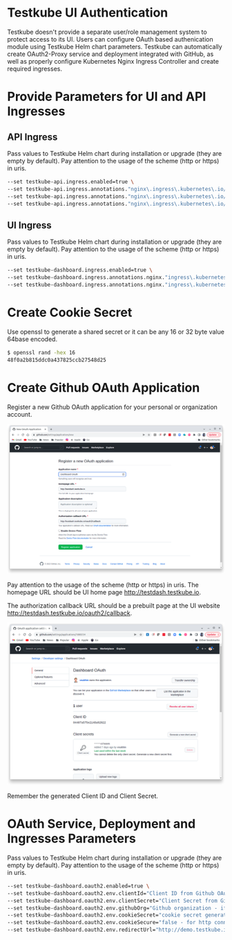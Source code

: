 # Testkube UI Authentication

Testkube doesn't provide a separate user/role management system to protect access to its UI.
Users can configure OAuth based authenication module using Testkube Helm chart parameters.
Testkube can automatically create OAuth2-Proxy service and deployment integrated 
with GitHub, as well as properly configure Kubernetes Nginx Ingress Controller and create required 
ingresses.

# Provide Parameters for UI and API Ingresses

## API Ingress

Pass values to Testkube Helm chart during installation or upgrade (they are empty by default).
Pay attention to the usage of the scheme (http or https) in uris.

```sh
--set testkube-api.ingress.enabled=true \
--set testkube-api.ingress.annotations."nginx\.ingress\.kubernetes\.io/auth-url"="http://\$host/oauth2/auth" \
--set testkube-api.ingress.annotations."nginx\.ingress\.kubernetes\.io/auth-signin"="http://\$host/oauth2/start?rd=\$escaped_request_uri" \
--set testkube-api.ingress.annotations."nginx\.ingress\.kubernetes\.io/access-control-allow-origin" = "*"
```

## UI Ingress

Pass values to Testkube Helm chart during installation or upgrade (they are empty by default).
Pay attention to the usage of the scheme (http or https) in uris.

```sh
--set testkube-dashboard.ingress.enabled=true \
--set testkube-dashboard.ingress.annotations.nginx."ingress\.kubernetes\.io/auth-url"="http://\$host/oauth2/auth"
--set testkube-dashboard.ingress.annotations.nginx."ingress\.kubernetes\.io/auth-signin"="http://\$host/oauth2/start?rd=\$escaped_request_uri"
```

# Create Cookie Secret

Use openssl to generate a shared secret or it can be any 16 or 32 byte value 64base encoded.

```sh
$ openssl rand -hex 16
48f0a2b815ddc0a437825ccb27548d25
```

# Create Github OAuth Application

Register a new Github OAuth application for your personal or organization account.

![Register new App](img/github_app_request.png)

Pay attention to the usage of the scheme (http or https) in uris.
The homepage URL
should be UI home page http://testdash.testkube.io.

The authorization callback URL
should be a prebuilt page at the UI website http://testdash.testkube.io/oauth2/callback.

![View created App](img/github_app_response.png)

Remember the generated Client ID and Client Secret.

# OAuth Service, Deployment and Ingresses Parameters

Pass values to Testkube Helm chart during installation or upgrade (they are empty by default).
Pay attention to the usage of the scheme (http or https) in uris.

```sh
--set testkube-dashboard.oauth2.enabled=true \
--set testkube-dashboard.oauth2.env.clientId="Client ID from Github OAuth application" \
--set testkube-dashboard.oauth2.env.clientSecret="Client Secret from Github OAuth application" \
--set testkube-dashboard.oauth2.env.githubOrg="Github organization - if you need to provide access only to members of your organization" \
--set testkube-dashboard.oauth2.env.cookieSecret="cookie secret generated above" \
--set testkube-dashboard.oauth2.env.cookieSecure="false - for http connection, true - for https connections" \
--set testkube-dashboard.oauth2.env.redirectUrl="http://demo.testkube.io/oauth2/callback"
```
